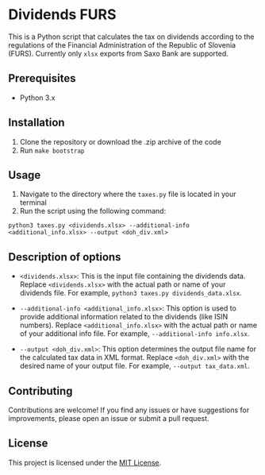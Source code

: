 # Dividends FURS

This is a Python script that calculates the tax on dividends according to the regulations of the Financial Administration of the Republic of Slovenia (FURS).
Currently only `xlsx` exports from Saxo Bank are supported.

## Prerequisites

- Python 3.x

## Installation

1. Clone the repository or download the .zip archive of the code
2. Run `make bootstrap`

## Usage

1. Navigate to the directory where the `taxes.py` file is located in your terminal
2. Run the script using the following command:

```shell
python3 taxes.py <dividends.xlsx> --additional-info <additional_info.xlsx> --output <doh_div.xml>
```

## Description of options

- `<dividends.xlsx>`: This is the input file containing the dividends data. Replace `<dividends.xlsx>` with the actual path or name of your dividends file. For example, `python3 taxes.py dividends_data.xlsx`.

- `--additional-info <additional_info.xlsx>`: This option is used to provide additional information related to the dividends (like ISIN numbers). Replace `<additional_info.xlsx>` with the actual path or name of your additional info file. For example, `--additional-info info.xlsx`.

- `--output <doh_div.xml>`: This option determines the output file name for the calculated tax data in XML format. Replace `<doh_div.xml>` with the desired name of your output file. For example, `--output tax_data.xml`.

## Contributing

Contributions are welcome! If you find any issues or have suggestions for improvements, please open an issue or submit a pull request.

## License

This project is licensed under the [MIT License](https://opensource.org/licenses/MIT).
